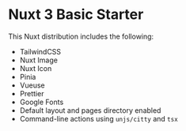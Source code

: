 # Nuxt 3 Basic Starter

This Nuxt distribution includes the following:

-   TailwindCSS
-   Nuxt Image
-   Nuxt Icon
-   Pinia
-   Vueuse
-   Prettier
-   Google Fonts
-   Default layout and pages directory enabled
-   Command-line actions using `unjs/citty` and `tsx`

